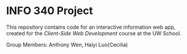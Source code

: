 # INFO 340 Project

This repository contains code for an interactive information web app, created for the _Client-Side Web Development_ course at the UW School.

Group Members: Anthony Wen, Haiyi Luo(Cecilia)

